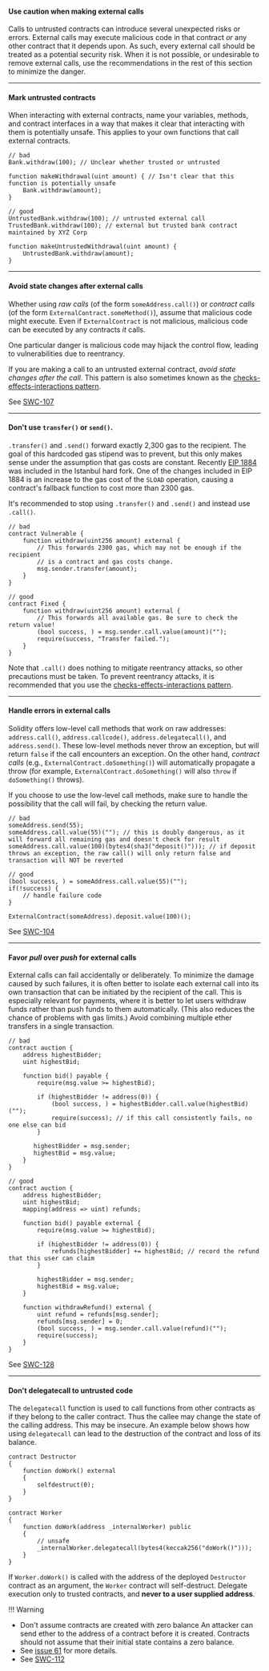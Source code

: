 
#### Use caution when making external calls
Calls to untrusted contracts can introduce several unexpected risks or errors. External calls may
execute malicious code in that contract _or_ any other contract that it depends upon. As such,
every external call should be treated as a potential security risk. When it is not possible, or
undesirable to remove external calls, use the recommendations in the rest of this section to
minimize the danger.

______________________________________________________________________

#### Mark untrusted contracts
When interacting with external contracts, name your variables, methods, and contract interfaces in
a way that makes it clear that interacting with them is potentially unsafe. This applies to your
own functions that call external contracts.

```sol
// bad
Bank.withdraw(100); // Unclear whether trusted or untrusted

function makeWithdrawal(uint amount) { // Isn't clear that this function is potentially unsafe
    Bank.withdraw(amount);
}

// good
UntrustedBank.withdraw(100); // untrusted external call
TrustedBank.withdraw(100); // external but trusted bank contract maintained by XYZ Corp

function makeUntrustedWithdrawal(uint amount) {
    UntrustedBank.withdraw(amount);
}
```

______________________________________________________________________

#### Avoid state changes after external calls
Whether using *raw calls* (of the form `someAddress.call()`) or *contract calls* (of the form
`ExternalContract.someMethod()`), assume that malicious code might execute. Even if
`ExternalContract` is not malicious, malicious code can be executed by any contracts *it* calls.

One particular danger is malicious code may hijack the control flow, leading to vulnerabilities due
to reentrancy.

If you are making a call to an untrusted external contract, *avoid state changes after the call*.
This pattern is also sometimes known as the
[checks-effects-interactions pattern](http://solidity.readthedocs.io/en/develop/security-considerations.html?highlight=check%20effects#use-the-checks-effects-interactions-pattern).

See [SWC-107](https://swcregistry.io/docs/SWC-107)

______________________________________________________________________

#### Don't use `transfer()` or `send()`.
`.transfer()` and `.send()` forward exactly 2,300 gas to the recipient. The goal of this hardcoded
gas stipend was to prevent, but this only
makes sense under the assumption that gas costs are constant. Recently
[EIP 1884](https://eips.ethereum.org/EIPS/eip-1884) was included in the Istanbul hard fork. One of
the changes included in EIP 1884 is an increase to the gas cost of the `SLOAD` operation, causing a
contract's fallback function to cost more than 2300 gas.

It's recommended to stop using `.transfer()` and `.send()` and instead use `.call()`.

```
// bad
contract Vulnerable {
    function withdraw(uint256 amount) external {
        // This forwards 2300 gas, which may not be enough if the recipient
        // is a contract and gas costs change.
        msg.sender.transfer(amount);
    }
}

// good
contract Fixed {
    function withdraw(uint256 amount) external {
        // This forwards all available gas. Be sure to check the return value!
        (bool success, ) = msg.sender.call.value(amount)("");
        require(success, "Transfer failed.");
    }
}
```

Note that `.call()` does nothing to mitigate reentrancy attacks, so other precautions must be
taken. To prevent reentrancy attacks, it is recommended that you use the
[checks-effects-interactions pattern](https://solidity.readthedocs.io/en/develop/security-considerations.html?highlight=check%20effects#use-the-checks-effects-interactions-pattern).

______________________________________________________________________

#### Handle errors in external calls
Solidity offers low-level call methods that work on raw addresses: `address.call()`,
`address.callcode()`, `address.delegatecall()`, and `address.send()`. These low-level methods never
throw an exception, but will return `false` if the call encounters an exception. On the other hand,
*contract calls* (e.g., `ExternalContract.doSomething()`) will automatically propagate a throw (for
example, `ExternalContract.doSomething()` will also `throw` if `doSomething()` throws).

If you choose to use the low-level call methods, make sure to handle the possibility that the call
will fail, by checking the return value.

```sol
// bad
someAddress.send(55);
someAddress.call.value(55)(""); // this is doubly dangerous, as it will forward all remaining gas and doesn't check for result
someAddress.call.value(100)(bytes4(sha3("deposit()"))); // if deposit throws an exception, the raw call() will only return false and transaction will NOT be reverted

// good
(bool success, ) = someAddress.call.value(55)("");
if(!success) {
    // handle failure code
}

ExternalContract(someAddress).deposit.value(100)();
```

See [SWC-104](https://swcregistry.io/docs/SWC-104)

______________________________________________________________________

#### Favor *pull* over *push* for external calls
External calls can fail accidentally or deliberately. To minimize the damage caused by such
failures, it is often better to isolate each external call into its own transaction that can be
initiated by the recipient of the call. This is especially relevant for payments, where it is
better to let users withdraw funds rather than push funds to them automatically. (This also reduces
the chance of problems with gas limits.) Avoid
combining multiple ether transfers in a single transaction.

```sol
// bad
contract auction {
    address highestBidder;
    uint highestBid;

    function bid() payable {
        require(msg.value >= highestBid);

        if (highestBidder != address(0)) {
            (bool success, ) = highestBidder.call.value(highestBid)("");
            require(success); // if this call consistently fails, no one else can bid
        }

       highestBidder = msg.sender;
       highestBid = msg.value;
    }
}

// good
contract auction {
    address highestBidder;
    uint highestBid;
    mapping(address => uint) refunds;

    function bid() payable external {
        require(msg.value >= highestBid);

        if (highestBidder != address(0)) {
            refunds[highestBidder] += highestBid; // record the refund that this user can claim
        }

        highestBidder = msg.sender;
        highestBid = msg.value;
    }

    function withdrawRefund() external {
        uint refund = refunds[msg.sender];
        refunds[msg.sender] = 0;
        (bool success, ) = msg.sender.call.value(refund)("");
        require(success);
    }
}
```

See [SWC-128](https://swcregistry.io/docs/SWC-128)

______________________________________________________________________

#### Don't delegatecall to untrusted code
The `delegatecall` function is used to call functions from other contracts as if they belong to the
caller contract. Thus the callee may change the state of the calling address. This may be insecure.
An example below shows how using `delegatecall` can lead to the destruction of the contract and
loss of its balance.

```sol
contract Destructor
{
    function doWork() external
    {
        selfdestruct(0);
    }
}

contract Worker
{
    function doWork(address _internalWorker) public
    {
        // unsafe
        _internalWorker.delegatecall(bytes4(keccak256("doWork()")));
    }
}
```

If `Worker.doWork()` is called with the address of the deployed `Destructor` contract as an
argument, the `Worker` contract will self-destruct. Delegate execution only to trusted contracts,
and **never to a user supplied address**.

!!! Warning

- Don't assume contracts are created with zero balance An attacker can send ether to the address of a contract before it is created. Contracts should not assume that their initial state contains a zero balance. 
- See [issue 61](https://github.com/ConsenSys/smart-contract-best-practices/issues/61) for more details.
- See [SWC-112](https://swcregistry.io/docs/SWC-112)